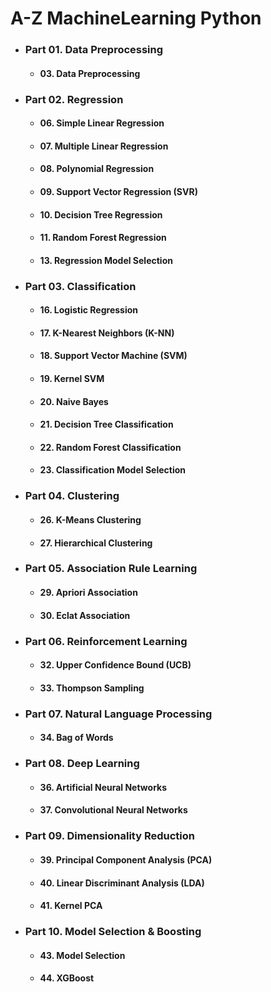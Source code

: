 # A-Z MachineLearning Python
- ### Part 01. Data Preprocessing
    - #### 03. Data Preprocessing
- ### Part 02. Regression
    - #### 06. Simple Linear Regression
    - #### 07. Multiple Linear Regression
    - #### 08. Polynomial Regression
    - #### 09. Support Vector Regression (SVR)
    - #### 10. Decision Tree Regression
    - #### 11. Random Forest Regression
    - #### 13. Regression Model Selection
- ### Part 03. Classification
    - #### 16. Logistic Regression
    - #### 17. K-Nearest Neighbors (K-NN)
    - #### 18. Support Vector Machine (SVM)
    - #### 19. Kernel SVM
    - #### 20. Naive Bayes
    - #### 21. Decision Tree Classification
    - #### 22. Random Forest Classification
    - #### 23. Classification Model Selection
- ### Part 04. Clustering
    - #### 26. K-Means Clustering
    - #### 27. Hierarchical Clustering
- ### Part 05. Association Rule Learning
    - #### 29. Apriori Association
    - #### 30. Eclat Association
- ### Part 06. Reinforcement Learning
    - #### 32. Upper Confidence Bound (UCB)
    - #### 33. Thompson Sampling
- ### Part 07. Natural Language Processing
    - #### 34. Bag of Words
- ### Part 08. Deep Learning
    - #### 36. Artificial Neural Networks
    - #### 37. Convolutional Neural Networks
- ### Part 09. Dimensionality Reduction
    - #### 39. Principal Component Analysis (PCA)
    - #### 40. Linear Discriminant Analysis (LDA)
    - #### 41. Kernel PCA
- ### Part 10. Model Selection & Boosting
    - #### 43. Model Selection
    - #### 44. XGBoost